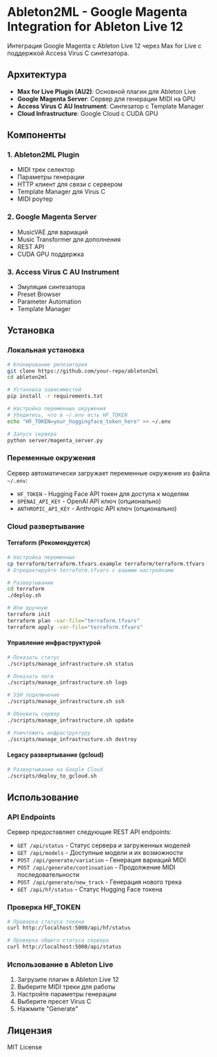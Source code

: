 # Ableton2ML - Google Magenta Integration for Ableton Live 12

Интеграция Google Magenta с Ableton Live 12 через Max for Live с поддержкой Access Virus C синтезатора.

## Архитектура

- **Max for Live Plugin (AU2)**: Основной плагин для Ableton Live
- **Google Magenta Server**: Сервер для генерации MIDI на GPU
- **Access Virus C AU Instrument**: Синтезатор с Template Manager
- **Cloud Infrastructure**: Google Cloud с CUDA GPU

## Компоненты

### 1. Ableton2ML Plugin
- MIDI трек селектор
- Параметры генерации
- HTTP клиент для связи с сервером
- Template Manager для Virus C
- MIDI роутер

### 2. Google Magenta Server
- MusicVAE для вариаций
- Music Transformer для дополнения
- REST API
- CUDA GPU поддержка

### 3. Access Virus C AU Instrument
- Эмуляция синтезатора
- Preset Browser
- Parameter Automation
- Template Manager

## Установка

### Локальная установка
```bash
# Клонирование репозитория
git clone https://github.com/your-repo/ableton2ml
cd ableton2ml

# Установка зависимостей
pip install -r requirements.txt

# Настройка переменных окружения
# Убедитесь, что в ~/.env есть HF_TOKEN
echo "HF_TOKEN=your_huggingface_token_here" >> ~/.env

# Запуск сервера
python server/magenta_server.py
```

### Переменные окружения

Сервер автоматически загружает переменные окружения из файла `~/.env`:

- `HF_TOKEN` - Hugging Face API токен для доступа к моделям
- `OPENAI_API_KEY` - OpenAI API ключ (опционально)
- `ANTHROPIC_API_KEY` - Anthropic API ключ (опционально)

### Cloud развертывание

#### Terraform (Рекомендуется)
```bash
# Настройка переменных
cp terraform/terraform.tfvars.example terraform/terraform.tfvars
# Отредактируйте terraform.tfvars с вашими настройками

# Развертывание
cd terraform
./deploy.sh

# Или вручную
terraform init
terraform plan -var-file="terraform.tfvars"
terraform apply -var-file="terraform.tfvars"
```

#### Управление инфраструктурой
```bash
# Показать статус
./scripts/manage_infrastructure.sh status

# Показать логи
./scripts/manage_infrastructure.sh logs

# SSH подключение
./scripts/manage_infrastructure.sh ssh

# Обновить сервер
./scripts/manage_infrastructure.sh update

# Уничтожить инфраструктуру
./scripts/manage_infrastructure.sh destroy
```

#### Legacy развертывание (gcloud)
```bash
# Развертывание на Google Cloud
./scripts/deploy_to_gcloud.sh
```

## Использование

### API Endpoints

Сервер предоставляет следующие REST API endpoints:

- `GET /api/status` - Статус сервера и загруженных моделей
- `GET /api/models` - Доступные модели и их возможности
- `POST /api/generate/variation` - Генерация вариаций MIDI
- `POST /api/generate/continuation` - Продолжение MIDI последовательности
- `POST /api/generate/new_track` - Генерация нового трека
- `GET /api/hf/status` - Статус Hugging Face токена

### Проверка HF_TOKEN

```bash
# Проверка статуса токена
curl http://localhost:5000/api/hf/status

# Проверка общего статуса сервера
curl http://localhost:5000/api/status
```

### Использование в Ableton Live

1. Загрузите плагин в Ableton Live 12
2. Выберите MIDI треки для работы
3. Настройте параметры генерации
4. Выберите пресет Virus C
5. Нажмите "Generate"

## Лицензия

MIT License

